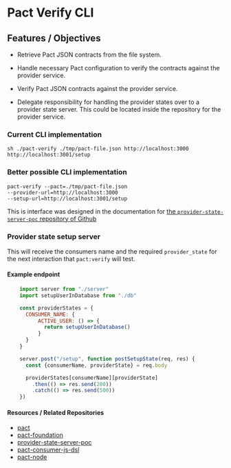 # Pact Verify CLI

## Features / Objectives

- Retrieve Pact JSON contracts from the file system.

- Handle necessary Pact configuration to verify the contracts against the provider service.

- Verify Pact JSON contracts against the provider service.

- Delegate responsibility for handling the provider states over to a provider state server. This could be located inside the repository for the provider service.

### Current CLI implementation
    sh ./pact-verify ./tmp/pact-file.json http://localhost:3000 http://localhost:3001/setup

### Better possible CLI implementation
    pact-verify --pact=./tmp/pact-file.json
    --provider-url=http://localhost:3000
    --setup-url=http://localhost:3001/setup

This is interface was designed in the documentation for [the `provider-state-server-poc` repository of Github](https://github.com/bethesque/provider-state-server-poc)

### Provider state setup server
This will receive the consumers name and the required `provider_state` for the next interaction that `pact:verify` will test.

#### Example endpoint
```javascript
    import server from "./server"
    import setupUserInDatabase from "./db"

    const providerStates = {
      CONSUMER_NAME: {
          ACTIVE_USER: () => {
            return setupUserInDatabase()
          }
      }
    }

    server.post("/setup", function postSetupState(req, res) {
      const {consumerName, providerState} = req.body

      providerStates[consumerName][providerState]
        .then(() => res.send(200))
        .catch(() => res.send(500))
    })
```

#### Resources / Related Repositories
- [pact](https://github.com/realestate-com-au/pact)
- [pact-foundation](https://github.com/pact-foundation)
- [provider-state-server-poc](https://github.com/bethesque/provider-state-server-poc)
- [pact-consumer-js-dsl](https://github.com/DiUS/pact-consumer-js-dsl)
- [pact-node](https://github.com/pact-foundation/pact-node)
